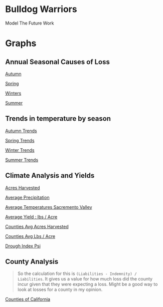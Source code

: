 # Bulldog Warriors
Model The Future Work

# Graphs 

## Annual Seasonal Causes of Loss
[Autumn](https://arihantbapna.github.io/MtfRWork/graphs/Autumn.html)

[Spring](https://arihantbapna.github.io/MtfRWork/graphs/Spring.html)

[Winters](https://arihantbapna.github.io/MtfRWork/graphs/Winters.html)

[Summer](https://arihantbapna.github.io/MtfRWork/graphs/Summer.html)

## Trends in temperature by season

[Autumn Trends](https://arihantbapna.github.io/MtfRWork/graphs/AutumnTemperatureTrends.html)

[Spring Trends](https://arihantbapna.github.io/MtfRWork/graphs/SpringTemperatureTrends.html)

[Winter Trends](https://arihantbapna.github.io/MtfRWork/graphs/WinterTemperatureTrends.html)

[Summer Trends](https://arihantbapna.github.io/MtfRWork/graphs/SummerTemperatureTrends.html)

## Climate Analysis and Yields

[Acres Harvested](https://github.com/ArihantBapna/MtfRWork/blob/master/docs/avg%20acres%20harvested%20COLUSA%2C%20GLENN%20and%20SUTTER%201995-2018.png)

[Average Precipitation](https://github.com/ArihantBapna/MtfRWork/blob/master/docs/avg%20precip%20sacramento%20valley%201995-2018.png)

[Average Temperatures Sacremento Valley](https://github.com/ArihantBapna/MtfRWork/blob/master/docs/avg%20temps%20sacramento%20valley%201995-2018.png)

[Average Yield : lbs / Acre](https://github.com/ArihantBapna/MtfRWork/blob/master/docs/avg%20yield%20lb_acre%20for%20COLUSA%2C%20GLENN%20and%20SUTTER%201995-2018.png)

[Counties Avg Acres Harvested](https://github.com/ArihantBapna/MtfRWork/blob/master/docs/counties%20avgd%20acres%20harvested%201995-2018.png)

[Counties Avg Lbs / Acre](https://github.com/ArihantBapna/MtfRWork/blob/master/docs/counties%20avgd%20acres%20harvested%201995-2018.png)

[Drough Index Psi](https://github.com/ArihantBapna/MtfRWork/blob/master/docs/drought%20index%20pdsi%20sacremento%20valley%201995-2018.png)


##  County Analysis

>So the calculation for this is `(Liabilities - Indemnity) / Liabilities`. 
>It gives us a value for how much loss did the county incur given that they were expecting a loss. Might be a good way to look at losses for a county in my opinion.

[Counties of California ](https://arihantbapna.github.io/MtfRWork/graphs/CountyAnalysis.html)
